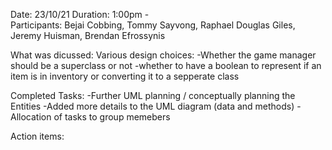 Date: 23/10/21
Duration: 1:00pm -  
Participants: Bejai Cobbing, Tommy Sayvong, Raphael Douglas Giles, Jeremy Huisman, Brendan Efrossynis


What was dicussed:
Various design choices:
-Whether the game manager should be a superclass or not
-whether to have a boolean to represent if an item is in inventory or converting it to a sepperate class

Completed Tasks:
-Further UML planning / conceptually planning the Entities
-Added more details to the UML diagram (data and methods)
-Allocation of tasks to group memebers

Action items:

